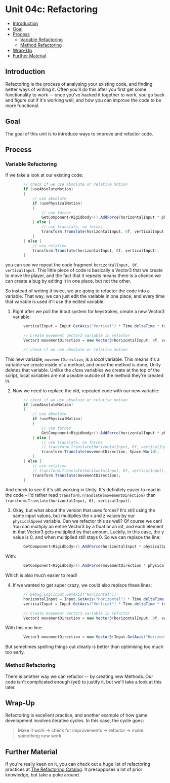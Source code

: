# Unit 04c: Refactoring  <!-- omit in toc -->

- [Introduction](#introduction)
- [Goal](#goal)
- [Process](#process)
  - [Variable Refactoring](#variable-refactoring)
  - [Method Refactoring](#method-refactoring)
- [Wrap-Up](#wrap-up)
- [Further Material](#further-material)

## Introduction

Refactoring is the process of analysing your existing code, and finding better ways of writing it. Often you'll do this after you first get some functionality to work -- once you've hacked it together to work, you go back and figure out if it's working well, and how you can improve the code to be more functional.

## Goal

The goal of this unit is to introduce ways to improve and refactor code.

## Process

### Variable Refactoring

If we take a look at our existing code:

```C#
        // check if we use absolute or relative motion
        if (useAbsoluteMotion)
        {
            // use absolute
            if (usePhysicalMotion)
            {
                // use forces
                GetComponent<Rigidbody>().AddForce(horizontalInput * physicalSpeed, 0f, verticalInput * physicalSpeed);
            } else {
                // use translate, no forces
                transform.Translate(horizontalInput, 0f, verticalInput, Space.World);
            }
        } else {
            // use relative
            transform.Translate(horizontalInput, 0f, verticalInput);
        }
```

you can see we repeat the code fragment `horizontalInput, 0f, verticalInput`. This little piece of code is basically a Vector3 that we create to move the player, and the fact that it repeats means there is a chance we can create a bug by editing it in one place, but not the other.

So instead of writing it twice, we are going to refactor the code into a variable. That way, we can just edit the variable in one place, and every time that variable is used it'll use the edited variable.

1. Right after we poll the Input system for keystrokes, create a new Vector3 variable:

```C#
        verticalInput = Input.GetAxis("Vertical") * Time.deltaTime * translateSpeed;
        
        // Create movement Vector3 variable in refactor
        Vector3 movementDirection = new Vector3(horizontalInput, 0f, verticalInput);

        // check if we use absolute or relative motion
```

This new variable, `movementDirection`, is a _local_ variable. This means it's a variable we create inside of a method, and once the method is done, Unity deletes that variable. Unlike the _class_ variables we create at the top of the script, local variables are not useable outside of the method they're created in.

2. Now we need to replace the old, repeated code with our new variable:

```C#
        // check if we use absolute or relative motion
        if (useAbsoluteMotion)
        {
            // use absolute
            if (usePhysicalMotion)
            {
                // use forces
                GetComponent<Rigidbody>().AddForce(horizontalInput * physicalSpeed, 0f, verticalInput * physicalSpeed);
            } else {
                // use translate, no forces
                // transform.Translate(horizontalInput, 0f, verticalInput, Space.World);
                transform.Translate(movementDirection, Space.World);
            }
        } else {
            // use relative
            // transform.Translate(horizontalInput, 0f, verticalInput);
            transform.Translate(movementDirection);
        }
```

And check to see if it's still working in Unity. It's definitely easier to read in the code – I'd rather read `transform.Translate(movementDirection)` than `transform.Translate(horizontalInput, 0f, verticalInput)`.

3. Okay, but what about the version that uses forces? It's still using the same input values, but multiplies the x and z values by our `physicalSpeed` variable. Can we refactor this as well? Of course we can! You can multiply an entire Vector3 by a float or an int, and each element in that Vector3 gets multiplied by that amount. Luckily, in this case, the y value is 0, and when multiplied still stays 0. So we can replace the line:

```C#
        GetComponent<Rigidbody>().AddForce(horizontalInput * physicalSpeed, 0f, verticalInput * physicalSpeed);
```

With:

```C#
        GetComponent<Rigidbody>().AddForce(movementDirection * physicalSpeed);
```

Which is also much easier to read!

4. If we wanted to get super crazy, we could also replace these lines:

```C#
        // Debug.Log(Input.GetAxis("Horizontal"));
        horizontalInput = Input.GetAxis("Horizontal") * Time.deltaTime * translateSpeed;
        verticalInput = Input.GetAxis("Vertical") * Time.deltaTime * translateSpeed;
        
        // Create movement Vector3 variable in refactor
        Vector3 movementDirection = new Vector3(horizontalInput, 0f, verticalInput);
```

With this one line:

```C#
        Vector3 movementDirection = new Vector3(Input.GetAxis("Horizontal"), 0f, Input.GetAxis("Vertical")) * Time.deltaTime * translateSpeed;
```

But sometimes spelling things out clearly is better than optimising too much too early.

### Method Refactoring

There is another way we can refactor -- by creating new Methods. Our code isn't complicated enough (yet) to justify it, but we'll take a look at this later.

## Wrap-Up

Refactoring is excellent practice, and another example of how game development involves iterative cycles. In this case, the cycle goes:

> Make it work &rarr; check for  improvements &rarr; refactor &rarr; make something new work

## Further Material

If you're really keen on it, you can check out a huge list of refactoring practices at [The Refactoring Catalog](https://refactoring.com/catalog/). It presupposes a lot of prior knowledge, but take a poke around.